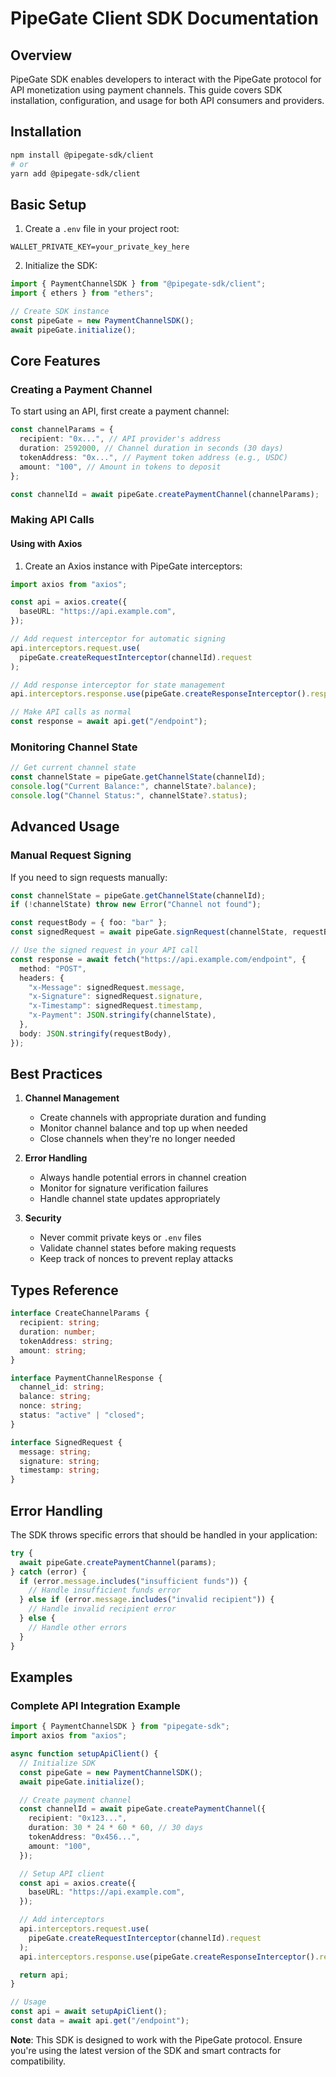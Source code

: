# PipeGate Client SDK Documentation

## Overview

PipeGate SDK enables developers to interact with the PipeGate protocol for API monetization using payment channels. This guide covers SDK installation, configuration, and usage for both API consumers and providers.

## Installation

```bash
npm install @pipegate-sdk/client
# or
yarn add @pipegate-sdk/client
```

## Basic Setup

1. Create a `.env` file in your project root:

```env
WALLET_PRIVATE_KEY=your_private_key_here
```

2. Initialize the SDK:

```typescript
import { PaymentChannelSDK } from "@pipegate-sdk/client";
import { ethers } from "ethers";

// Create SDK instance
const pipeGate = new PaymentChannelSDK();
await pipeGate.initialize();
```

## Core Features

### Creating a Payment Channel

To start using an API, first create a payment channel:

```typescript
const channelParams = {
  recipient: "0x...", // API provider's address
  duration: 2592000, // Channel duration in seconds (30 days)
  tokenAddress: "0x...", // Payment token address (e.g., USDC)
  amount: "100", // Amount in tokens to deposit
};

const channelId = await pipeGate.createPaymentChannel(channelParams);
```

### Making API Calls

#### Using with Axios

1. Create an Axios instance with PipeGate interceptors:

```typescript
import axios from "axios";

const api = axios.create({
  baseURL: "https://api.example.com",
});

// Add request interceptor for automatic signing
api.interceptors.request.use(
  pipeGate.createRequestInterceptor(channelId).request
);

// Add response interceptor for state management
api.interceptors.response.use(pipeGate.createResponseInterceptor().response);

// Make API calls as normal
const response = await api.get("/endpoint");
```

### Monitoring Channel State

```typescript
// Get current channel state
const channelState = pipeGate.getChannelState(channelId);
console.log("Current Balance:", channelState?.balance);
console.log("Channel Status:", channelState?.status);
```

## Advanced Usage

### Manual Request Signing

If you need to sign requests manually:

```typescript
const channelState = pipeGate.getChannelState(channelId);
if (!channelState) throw new Error("Channel not found");

const requestBody = { foo: "bar" };
const signedRequest = await pipeGate.signRequest(channelState, requestBody);

// Use the signed request in your API call
const response = await fetch("https://api.example.com/endpoint", {
  method: "POST",
  headers: {
    "x-Message": signedRequest.message,
    "x-Signature": signedRequest.signature,
    "x-Timestamp": signedRequest.timestamp,
    "x-Payment": JSON.stringify(channelState),
  },
  body: JSON.stringify(requestBody),
});
```

## Best Practices

1. **Channel Management**

   - Create channels with appropriate duration and funding
   - Monitor channel balance and top up when needed
   - Close channels when they're no longer needed

2. **Error Handling**

   - Always handle potential errors in channel creation
   - Monitor for signature verification failures
   - Handle channel state updates appropriately

3. **Security**
   - Never commit private keys or `.env` files
   - Validate channel states before making requests
   - Keep track of nonces to prevent replay attacks

## Types Reference

```typescript
interface CreateChannelParams {
  recipient: string;
  duration: number;
  tokenAddress: string;
  amount: string;
}

interface PaymentChannelResponse {
  channel_id: string;
  balance: string;
  nonce: string;
  status: "active" | "closed";
}

interface SignedRequest {
  message: string;
  signature: string;
  timestamp: string;
}
```

## Error Handling

The SDK throws specific errors that should be handled in your application:

```typescript
try {
  await pipeGate.createPaymentChannel(params);
} catch (error) {
  if (error.message.includes("insufficient funds")) {
    // Handle insufficient funds error
  } else if (error.message.includes("invalid recipient")) {
    // Handle invalid recipient error
  } else {
    // Handle other errors
  }
}
```

## Examples

### Complete API Integration Example

```typescript
import { PaymentChannelSDK } from "pipegate-sdk";
import axios from "axios";

async function setupApiClient() {
  // Initialize SDK
  const pipeGate = new PaymentChannelSDK();
  await pipeGate.initialize();

  // Create payment channel
  const channelId = await pipeGate.createPaymentChannel({
    recipient: "0x123...",
    duration: 30 * 24 * 60 * 60, // 30 days
    tokenAddress: "0x456...",
    amount: "100",
  });

  // Setup API client
  const api = axios.create({
    baseURL: "https://api.example.com",
  });

  // Add interceptors
  api.interceptors.request.use(
    pipeGate.createRequestInterceptor(channelId).request
  );
  api.interceptors.response.use(pipeGate.createResponseInterceptor().response);

  return api;
}

// Usage
const api = await setupApiClient();
const data = await api.get("/endpoint");
```

**Note**: This SDK is designed to work with the PipeGate protocol. Ensure you're using the latest version of the SDK and smart contracts for compatibility.
